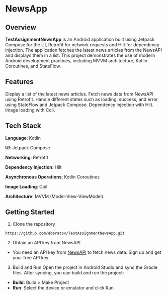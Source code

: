 # NewsApp
## Overview
**TestAssignmentNewsApp** is an Android application built using Jetpack Compose for the UI, Retrofit for network requests and Hilt for dependency injection. The application fetches the latest news articles from the NewsAPI and displays them in a list. This project demonstrates the use of modern Android development practices, including MVVM architecture, Kotlin Coroutines, and StateFlow.

## Features
Display a list of the latest news articles.
Fetch news data from NewsAPI using Retrofit.
Handle different states such as loading, success, and error using StateFlow and Jetpack Compose.
Dependency injection with Hilt.
Image loading with Coil.

## Tech Stack
**Language**: Kotlin

**UI**: Jetpack Compose

**Networking**: Retrofit

**Dependency Injection**: Hilt

**Asynchronous Operations**: Kotlin Coroutines

**Image Loading**: Coil

**Architecture**: MVVM (Model-View-ViewModel)

## Getting Started
1. Clone the repository

```
https://github.com/abaratov/TestAssignmentNewsApp.git
```

2. Obtain an API key from NewsAPI

- You need an API key from [NewsAPI](https://newsapi.org/) to fetch news data. Sign up and get your free API key.

3. Build and Run
Open the project in Android Studio and sync the Gradle files. After syncing, you can build and run the project:

- **Build**: Build > Make Project
- **Run**: Select the device or emulator and click Run
